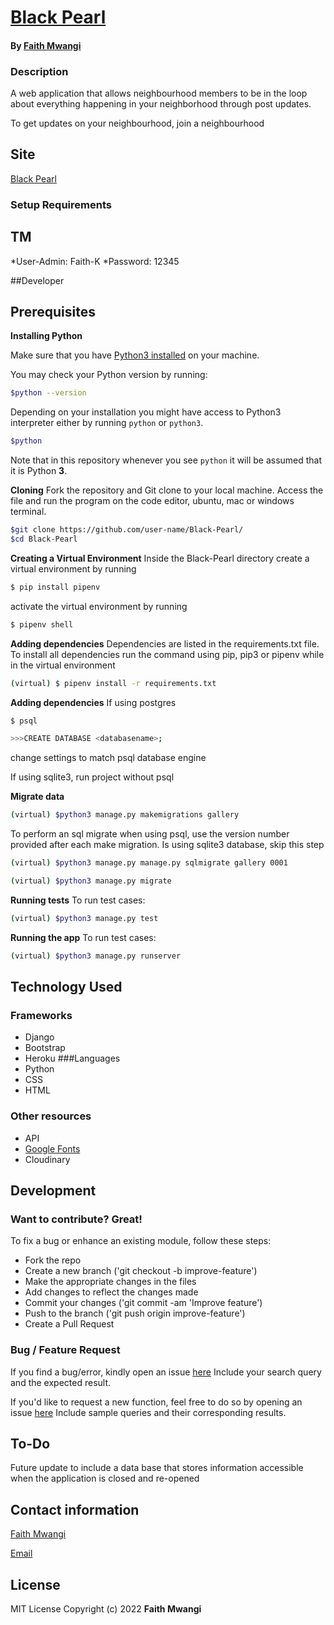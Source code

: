 # [Black Pearl](https://github.com/Miss-Faith/Black-Pearl)
#### By [Faith Mwangi](https://github.com/miss-faith)
### Description
A web application that allows neighbourhood members to be in the loop about everything happening in your neighborhood through post updates.

To get updates on your neighbourhood, join a neighbourhood

## Site
[Black Pearl](https://blackpearl.herokuapp.com/)
### Setup Requirements

## TM
*User-Admin: Faith-K
*Password: 12345

##Developer
## Prerequisites
**Installing Python**

Make sure that you have [Python3 installed](https://realpython.com/installing-python/) on your machine.

You may check your Python version by running:

```bash
$python --version
```

Depending on your installation you might have access to Python3 interpreter either by running `python` or `python3`.

```bash
$python
```
Note that in this repository whenever you see `python` it will be assumed that it is Python **3**.

**Cloning**
Fork the repository and Git clone to your local machine. Access the file and run the program on the code editor, ubuntu, mac or windows terminal.
```bash
$git clone https://github.com/user-name/Black-Pearl/
$cd Black-Pearl
```

**Creating a Virtual Environment**
Inside the Black-Pearl directory create a virtual environment by running
```bash
$ pip install pipenv
```
activate the virtual environment by running
```bash
$ pipenv shell
```
**Adding dependencies**
Dependencies are listed in the requirements.txt file. To install all dependencies run the command using pip, pip3 or pipenv while in the virtual environment
```bash
(virtual) $ pipenv install -r requirements.txt
```
**Adding dependencies**
If using postgres
```bash
$ psql
```
```bash
>>>CREATE DATABASE <databasename>;
```
change settings to match psql database engine

If using sqlite3, run project without psql

**Migrate data** 
```bash
(virtual) $python3 manage.py makemigrations gallery
```
To perform an sql migrate when using psql, use the version number provided after each make migration. Is using sqlite3 database, skip this step
```bash
(virtual) $python3 manage.py manage.py sqlmigrate gallery 0001
```
```bash
(virtual) $python3 manage.py migrate
```

**Running tests** 
To run test cases:
```bash
(virtual) $python3 manage.py test
```
**Running the app** 
To run test cases:
```bash
(virtual) $python3 manage.py runserver
```

## Technology Used
### Frameworks
* Django
* Bootstrap
* Heroku
###Languages
* Python
* CSS
* HTML
### Other resources
* API
* [Google Fonts](https://fonts.google.com/)
* Cloudinary

## Development
### Want to contribute? Great!
To fix a bug or enhance an existing module, follow these steps:
* Fork the repo
* Create a new branch ('git checkout -b improve-feature')
* Make the appropriate changes in the files
* Add changes to reflect the changes made
* Commit your changes ('git commit -am 'Improve feature')
* Push to the branch ('git push origin improve-feature')
* Create a Pull Request
### Bug / Feature Request
If you find a bug/error, kindly open an issue [here](https://github.com/miss-faith/Black-Pearl/issues/new)
Include your search query and the expected result.

If you'd like to request a new function, feel free to do so by opening an issue [here](https://github.com/miss-faith/Black-Pearl/issues/new)
Include sample queries and their corresponding results.
## To-Do
Future update to include a data base that stores information accessible when the application is closed and re-opened
## Contact information
[Faith Mwangi](https://github.com/miss-faith)

[Email](faith.mwangi@student.moringaschool.com)
## License
MIT License
Copyright (c) 2022 **Faith Mwangi**
